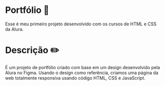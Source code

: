 # Portfólio :woman:

Esse é meu primeiro projeto desenvolvido com os cursos de HTML e CSS da Alura.

# Descrição :pencil2:

É um projeto de portfólio criado com base em um design desenvolvido pela Alura no Figma. Usando o design como referência, criamos uma página da web totalmente responsiva usando código HTML, CSS e JavaScript.
